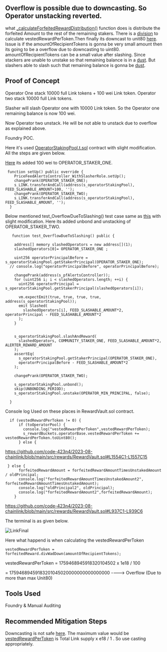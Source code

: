## Overflow is possible due to downcasting. So Operator unstacking reverted. 

what [_calculateForfeitedRewardDistribution()](https://github.com/code-423n4/2023-08-chainlink/blob/main/src/rewards/RewardVault.sol#L1579) function does is distribute the forfeited Amount to the rest of the remaining stakers. There is a [division](https://github.com/code-423n4/2023-08-chainlink/blob/main/src/rewards/RewardVault.sol#L1591C7-L1591C82) to calculate vestedRewardPerToken.Then finally its downcast to unit80 [here](https://github.com/code-423n4/2023-08-chainlink/blob/main/src/rewards/RewardVault.sol#L1556C1-L1558C95). Issue is if the amountOfRecipientTokens is gonna be very small amount then its going to be a overflow due to downcasting to uint80. 
amountOfRecipientTokens can be a small value after slashing. Since stackers are unable to unstake so that remaining balance is in a [dust](https://github.com/code-423n4/2023-08-chainlink/blob/main/src/pools/StakingPoolBase.sol#L478C3-L481C6). But slashers able to slash such that remaining balance is gonna be [dust](https://github.com/code-423n4/2023-08-chainlink/blob/main/src/pools/OperatorStakingPool.sol#L326). 

## Proof of Concept
Operator One stack 10000 full Link tokens + 100 wei Link token.
Operator two stack 10000 full Link tokens.

Slasher will slash Operator one with 10000 Link token. So the Operator one remaining balance is now 100 wei.

Now Operator two unstack. He will be not able to unstack due to overflow as explained above.

Foundry POC.

Here it's used [OperatorStakingPool.t.sol](https://github.com/code-423n4/2023-08-chainlink/blob/main/test/units/pools/OperatorStakingPool.t.sol) contract with slight modification. All the steps are given
below.

[Here](https://github.com/code-423n4/2023-08-chainlink/blob/main/test/units/pools/OperatorStakingPool.t.sol#L2701) its added 100
wei to OPERATOR_STAKER_ONE. 

```solidity
 function setUp() public override {
    PriceFeedAlertsController_WithSlasherRole.setUp();
    changePrank(OPERATOR_STAKER_ONE);
    s_LINK.transferAndCall(address(s_operatorStakingPool), FEED_SLASHABLE_AMOUNT+100, '');
    changePrank(OPERATOR_STAKER_TWO);
    s_LINK.transferAndCall(address(s_operatorStakingPool), FEED_SLASHABLE_AMOUNT, '');
  }
```

Below mentioned test_OverflowDueToSlashing() test case same as [this](https://github.com/code-423n4/2023-08-chainlink/blob/main/test/units/pools/OperatorStakingPool.t.sol#L2756) with slight modification. Here its added unbond and unstacking of OPERATOR_STAKER_TWO. 




```solidity
   function test_OverflowDueToSlashing() public {
  
    address[] memory slashedOperators = new address[](1);
    slashedOperators[0]= OPERATOR_STAKER_ONE ;
   
    uint256 operatorPrincipalBefore = s_operatorStakingPool.getStakerPrincipal(OPERATOR_STAKER_ONE);
  // console.log("operatorPrincipalBefore", operatorPrincipalBefore);    

    changePrank(address(s_pfAlertsController));
    for (uint256 i; i < slashedOperators.length; ++i) {
      uint256 operatorPrincipal = s_operatorStakingPool.getStakerPrincipal(slashedOperators[i]);
  
      vm.expectEmit(true, true, true, true, address(s_operatorStakingPool));
      emit Slashed(
        slashedOperators[i], FEED_SLASHABLE_AMOUNT*2, operatorPrincipal - FEED_SLASHABLE_AMOUNT*2
      );
    }

    
    s_operatorStakingPool.slashAndReward(
      slashedOperators, COMMUNITY_STAKER_ONE, FEED_SLASHABLE_AMOUNT*2, ALERTER_REWARD_AMOUNT
    );
    assertEq(
      s_operatorStakingPool.getStakerPrincipal(OPERATOR_STAKER_ONE),
      operatorPrincipalBefore - FEED_SLASHABLE_AMOUNT*2
    );

    changePrank(OPERATOR_STAKER_TWO);
   
    s_operatorStakingPool.unbond();
    skip(UNBONDING_PERIOD);
    s_operatorStakingPool.unstake(OPERATOR_MIN_PRINCIPAL, false);

  }
```

Console log Used on these places in RewardVault.sol contract.


```solidity
  if (vestedRewardPerToken != 0) {
      if (toOperatorPool) {
        console.log("vestedRewardPerToken",vestedRewardPerToken);
        s_rewardBuckets.operatorBase.vestedRewardPerToken += vestedRewardPerToken.toUint80();
      } else {
```
https://github.com/code-423n4/2023-08-chainlink/blob/main/src/rewards/RewardVault.sol#L1554C1-L1557C15

```solidity
 } else {
      forfeitedRewardAmount = forfeitedRewardAmountTimesUnstakedAmount / oldPrincipal;
      console.log("forfeitedRewardAmountTimesUnstakedAmount2", forfeitedRewardAmountTimesUnstakedAmount);
      console.log("oldPrincipal2", oldPrincipal);
      console.log("forfeitedRewardAmount2",forfeitedRewardAmount);
    }

```
https://github.com/code-423n4/2023-08-chainlink/blob/main/src/rewards/RewardVault.sol#L937C1-L939C6


The terminal is as given below.

![LinkFinal](https://github.com/Yasashari/C4-contest/assets/118436384/99deda90-ee3f-43ae-a58e-e5fc1e852214)


Here what happend is when calculating the vestedRewardPerToken
```
vestedRewardPerToken = forfeitedReward.divWadDown(amountOfRecipientTokens);
```

vestedRewardPerToken = 1759468945918320104502 x 1e18 / 100

= 17594689459183201045020000000000000000 ---->  Overflow (Due to more than max Unit80)


## Tools Used
Foundry & Manual Auditing


## Recommended Mitigation Steps

Downcasting is not safe [here](https://github.com/code-423n4/2023-08-chainlink/blob/main/src/rewards/RewardVault.sol#L1556).
The maximum value would be [vestedRewardPerToken](https://github.com/code-423n4/2023-08-chainlink/blob/main/src/rewards/RewardVault.sol#L1591) is Total Link supply x e18 / 1  . So use casting appropriately.







